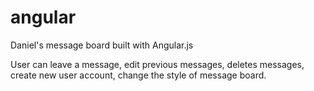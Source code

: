 # angular
Daniel's message board built with Angular.js


User can leave a message, edit previous messages, deletes messages, create new user account, change the style of message board.

